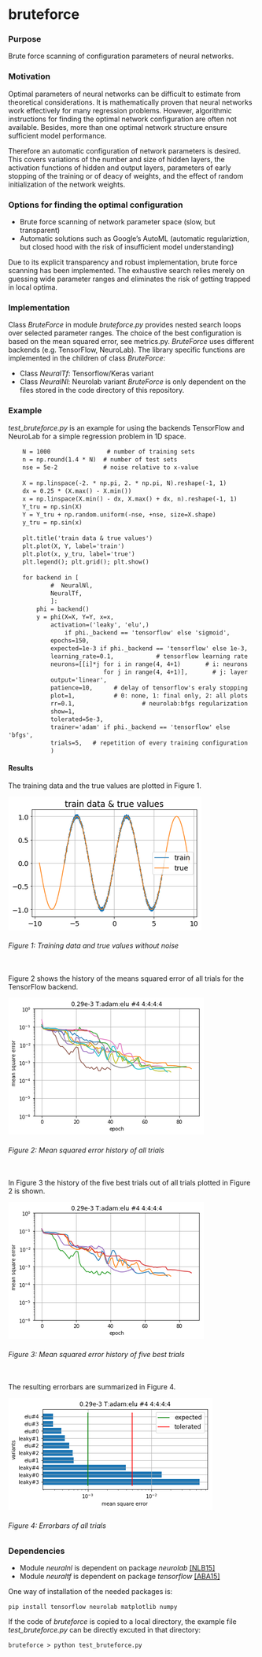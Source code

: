 # bruteforce

### Purpose
Brute force scanning of configuration parameters of neural networks.

### Motivation
Optimal parameters of neural networks can be difficult to estimate from theoretical considerations. It is mathematically proven that neural networks work effectively for many regression problems.
However, algorithmic instructions for finding the optimal network configuration are often not available. Besides, more than one optimal network structure ensure sufficient model performance. 

Therefore an automatic configuration of network parameters is desired. This covers variations of the number and size of hidden layers, the activation functions of hidden and output layers, parameters of early stopping of the training or of deacy of weights, and the effect of random initialization of the network weights.   

### Options for finding the optimal configuration
- Brute force scanning of network parameter space (slow, but transparent) 
- Automatic solutions such as Google’s AutoML (automatic regulariztion, but closed hood with the risk of insufficient model understanding)

Due to its explicit transparency and robust implementation, brute force scanning has been implemented. The exhaustive search relies merely on guessing wide parameter ranges and eliminates the risk of getting trapped in local optima.

### Implementation
Class _BruteForce_ in module _bruteforce.py_ provides nested search loops over selected parameter ranges. The choice of the best configuration is based on the mean squared error, see metrics.py.
_BruteForce_ uses different backends (e.g. TensorFlow, NeuroLab). The library specific functions are implemented in the children of class _BruteForce_:
- Class _NeuralTf_: Tensorflow/Keras variant
- Class _NeuralNl_: Neurolab variant
_BruteForce_ is only dependent on the files stored in the code directory of this repository.

### Example
_test_bruteforce.py_ is an example for using the backends TensorFlow and NeuroLab for a simple regression problem in 1D space.  

        N = 1000                # number of training sets
        n = np.round(1.4 * N)  # number of test sets
        nse = 5e-2             # noise relative to x-value
        
        X = np.linspace(-2. * np.pi, 2. * np.pi, N).reshape(-1, 1)
        dx = 0.25 * (X.max() - X.min())
        x = np.linspace(X.min() - dx, X.max() + dx, n).reshape(-1, 1)
        Y_tru = np.sin(X)
        Y = Y_tru + np.random.uniform(-nse, +nse, size=X.shape)
        y_tru = np.sin(x)
        
        plt.title('train data & true values')
        plt.plot(X, Y, label='train')
        plt.plot(x, y_tru, label='true')
        plt.legend(); plt.grid(); plt.show()
        
        for backend in [
                #  NeuralNl, 
                NeuralTf,
                ]:
            phi = backend()
            y = phi(X=X, Y=Y, x=x,
                activation=('leaky', 'elu',) 
                    if phi._backend == 'tensorflow' else 'sigmoid',
                epochs=150,
                expected=1e-3 if phi._backend == 'tensorflow' else 1e-3,
                learning_rate=0.1,            # tensorflow learning rate
                neurons=[[i]*j for i in range(4, 4+1)       # i: neurons  
                               for j in range(4, 4+1)],       # j: layer
                output='linear',
                patience=10,      # delay of tensorflow's eraly stopping
                plot=1,           # 0: none, 1: final only, 2: all plots 
                rr=0.1,                   # neurolab:bfgs regularization
                show=1,
                tolerated=5e-3,
                trainer='adam' if phi._backend == 'tensorflow' else 'bfgs',
                trials=5,   # repetition of every training configuration 
                )

#### Results

The training data and the true values are plotted in Figure 1.

![train_and_true](https://github.com/dwweiss/bruteforce/blob/main/bruteforce/doc/fig/bruteforce_train_and_true1.png)

###### Figure 1: Training data and true values without noise

<br>
Figure 2 shows the history of the means squared error of all trials for the TensorFlow backend. 
<br>

![history_all](https://github.com/dwweiss/bruteforce/blob/main/bruteforce/doc/fig/bruteforce_history1_all.png)

###### Figure 2: Mean squared error history of all trials

<br>
In Figure 3 the history of the five best trials out of all trials plotted in Figure 2 is shown. 
<br>

![history_5best](https://github.com/dwweiss/bruteforce/blob/main/bruteforce/doc/fig/bruteforce_history1_5best.png)

###### Figure 3: Mean squared error history of five best trials

<br>
The resulting errorbars are summarized in Figure 4. 
<br>

![MSE_history_all](https://github.com/dwweiss/bruteforce/blob/main/bruteforce/doc/fig/bruteforce_errorbars1.png)

###### Figure 4: Errorbars of all trials


### Dependencies
- Module _neuralnl_ is dependent on package _neurolab_ [[NLB15]](https://github.com/dwweiss/grayboxes/wiki/References#nlb15)
- Module _neuraltf_ is dependent on package _tensorflow_ [[ABA15]](https://github.com/dwweiss/grayboxes/wiki/References#aba15)

One way of installation of the needed packages is: 

    pip install tensorflow neurolab matplotlib numpy

If the code of _bruteforce_ is copied to a local directory, the example file _test_bruteforce.py_ can be directly excuted in that directory:

    bruteforce > python test_bruteforce.py

